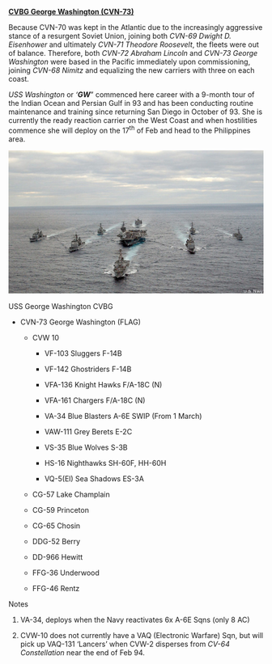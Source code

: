 [**CVBG George Washington
(CVN-73)**](https://en.wikipedia.org/wiki/USS_George_Washington_\(CVN-73\))

Because CVN-70 was kept in the Atlantic due to the increasingly
aggressive stance of a resurgent Soviet Union, joining both *CVN-69
Dwight D. Eisenhower* and ultimately *CVN-71 Theodore Roosevelt*, the
fleets were out of balance. Therefore, both *CVN-72 Abraham Lincoln* and
*CVN-73 George Washington* were based in the Pacific immediately upon
commissioning, joining *CVN-68 Nimitz* and equalizing the new carriers
with three on each coast.

*USS Washington* or *‘**GW***” commenced here career with a 9-month tour
of the Indian Ocean and Persian Gulf in 93 and has been conducting
routine maintenance and training since returning San Diego in October of
93. She is currently the ready reaction carrier on the West Coast and
when hostilities commence she will deploy on the 17<sup>th</sup> of Feb
and head to the Philippines
area.

![](/assets/images/nato/us/navy/carriers/george-washington/image1.jpg)

USS George Washington CVBG

  - CVN-73 George Washington (FLAG)
    
      - CVW 10
        
          - VF-103 Sluggers F-14B
        
          - VF-142 Ghostriders F-14B
        
          - VFA-136 Knight Hawks F/A-18C (N)
        
          - VFA-161 Chargers F/A-18C (N)
        
          - VA-34 Blue Blasters A-6E SWIP (From 1 March)
        
          - VAW-111 Grey Berets E-2C
        
          - VS-35 Blue Wolves S-3B
        
          - HS-16 Nighthawks SH-60F, HH-60H
        
          - VQ-5(El) Sea Shadows ES-3A
    
      - CG-57 Lake Champlain
    
      - CG-59 Princeton
    
      - CG-65 Chosin
    
      - DDG-52 Berry
    
      - DD-966 Hewitt
    
      - FFG-36 Underwood
    
      - FFG-46 Rentz

Notes

1.  VA-34, deploys when the Navy reactivates 6x A-6E Sqns (only 8 AC)

2.  CVW-10 does not currently have a VAQ (Electronic Warfare) Sqn, but
    will pick up VAQ-131 ‘Lancers’ when CVW-2 disperses from *CV-64
    Constellation* near the end of Feb 94.
